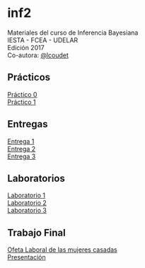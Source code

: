 # inf2

Materiales del curso de Inferencia Bayesiana  
IESTA - FCEA - UDELAR  
Edición 2017  
Co-autora: [@lcoudet](https://github.com/lcoudet)

## Prácticos

[Práctico 0](https://github.com/daczarne/inf2/blob/master/Pr%C3%A1cticos/Pr%C3%A1ctico%200/practico0_sol.pdf)  
[Práctico 1](https://github.com/daczarne/inf2/blob/master/Pr%C3%A1cticos/Pr%C3%A1ctico%201/practico1_sol.pdf)  
 
## Entregas

[Entrega 1](https://github.com/daczarne/inf2/blob/master/Entregas/Entrega%201/entrega1_sol.pdf)  
[Entrega 2](https://github.com/daczarne/inf2/blob/master/Entregas/Entrega%202/entrega2.pdf)  
[Entrega 3](https://github.com/daczarne/inf2/blob/master/Entregas/Entrega%203/entrega3.pdf)  

## Laboratorios

[Laboratorio 1](https://github.com/daczarne/inf2/blob/master/Laboratorios/Laboratorio%201/lab1_actividad.pdf)  
[Laboratorio 2](https://github.com/daczarne/inf2/blob/master/Laboratorios/Laboratorio%202/bioassay.stan)  
[Laboratorio 3](https://github.com/daczarne/inf2/blob/master/Laboratorios/Laboratorio%203/codigo.R)  

## Trabajo Final

[Ofeta Laboral de las mujeres casadas](https://github.com/daczarne/inf2/blob/master/Trabajo%20final/Entrega_final.pdf)  
[Presentación](https://github.com/daczarne/inf2/blob/master/Trabajo%20final/presentation.pdf)
